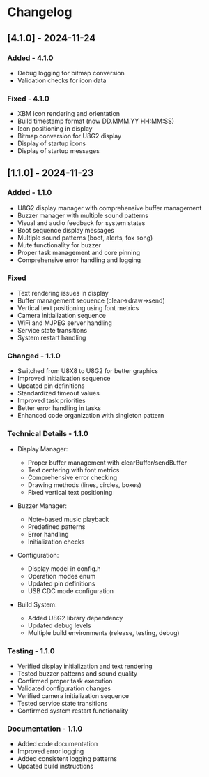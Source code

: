 # Changelog

## [4.1.0] - 2024-11-24

### Added - 4.1.0

- Debug logging for bitmap conversion
- Validation checks for icon data

### Fixed - 4.1.0

- XBM icon rendering and orientation
- Build timestamp format (now DD.MMM.YY HH:MM:SS)
- Icon positioning in display
- Bitmap conversion for U8G2 display
- Display of startup icons
- Display of startup messages

## [1.1.0] - 2024-11-23

### Added - 1.1.0

- U8G2 display manager with comprehensive buffer management
- Buzzer manager with multiple sound patterns
- Visual and audio feedback for system states
- Boot sequence display messages
- Multiple sound patterns (boot, alerts, fox song)
- Mute functionality for buzzer
- Proper task management and core pinning
- Comprehensive error handling and logging

### Fixed

- Text rendering issues in display
- Buffer management sequence (clear->draw->send)
- Vertical text positioning using font metrics
- Camera initialization sequence
- WiFi and MJPEG server handling
- Service state transitions
- System restart handling

### Changed - 1.1.0

- Switched from U8X8 to U8G2 for better graphics
- Improved initialization sequence
- Updated pin definitions
- Standardized timeout values
- Improved task priorities
- Better error handling in tasks
- Enhanced code organization with singleton pattern

### Technical Details - 1.1.0

- Display Manager:

  - Proper buffer management with clearBuffer/sendBuffer
  - Text centering with font metrics
  - Comprehensive error checking
  - Drawing methods (lines, circles, boxes)
  - Fixed vertical text positioning

- Buzzer Manager:

  - Note-based music playback
  - Predefined patterns
  - Error handling
  - Initialization checks

- Configuration:

  - Display model in config.h
  - Operation modes enum
  - Updated pin definitions
  - USB CDC mode configuration

- Build System:
  - Added U8G2 library dependency
  - Updated debug levels
  - Multiple build environments (release, testing, debug)

### Testing - 1.1.0

- Verified display initialization and text rendering
- Tested buzzer patterns and sound quality
- Confirmed proper task execution
- Validated configuration changes
- Verified camera initialization sequence
- Tested service state transitions
- Confirmed system restart functionality

### Documentation - 1.1.0

- Added code documentation
- Improved error logging
- Added consistent logging patterns
- Updated build instructions
